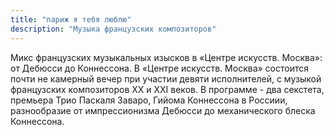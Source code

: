 ```yaml
---
title: "париж я тебя люблю"
description: "Музыка французских композиторов"
---
```

Микс французских музыкальных изысков в «Центре искусств. Москва»: от Дебюсси до Коннессона. В «Центре искусств. Москва» состоится почти не камерный вечер при участии девяти исполнителей, c музыкой французских композиторов XX и XXI веков. В программе - два секстета, премьера Трио Паскаля Заваро, Гийома Коннессона в Россиии, разнообразие от импрессионизма Дебюсси до механического блеска Коннессона.